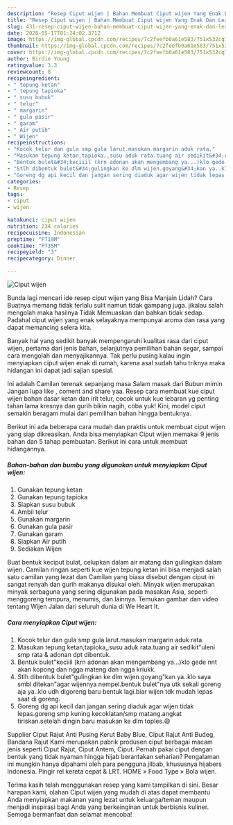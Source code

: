 ```yaml
---
description: "Resep Ciput wijen | Bahan Membuat Ciput wijen Yang Enak Dan Lezat"
title: "Resep Ciput wijen | Bahan Membuat Ciput wijen Yang Enak Dan Lezat"
slug: 431-resep-ciput-wijen-bahan-membuat-ciput-wijen-yang-enak-dan-lezat
date: 2020-05-17T01:24:02.371Z
image: https://img-global.cpcdn.com/recipes/7c2feefb0a61e583/751x532cq70/ciput-wijen-foto-resep-utama.jpg
thumbnail: https://img-global.cpcdn.com/recipes/7c2feefb0a61e583/751x532cq70/ciput-wijen-foto-resep-utama.jpg
cover: https://img-global.cpcdn.com/recipes/7c2feefb0a61e583/751x532cq70/ciput-wijen-foto-resep-utama.jpg
author: Birdie Young
ratingvalue: 3.3
reviewcount: 8
recipeingredient:
- " tepung ketan"
- " tepung tapioka"
- " susu bubuk"
- " telur"
- " margarin"
- " gula pasir"
- " garam"
- " Air putih"
- " Wijen"
recipeinstructions:
- "Kocok telur dan gula smp gula larut.masukan margarin aduk rata."
- "Masukan tepung ketan,tapioka,,susu aduk rata.tuang air sedikit&#34;uleni smp rata &amp; adonan dpt dibentuk."
- "Bentuk bulet&#34;keciiil (krn adonan akan mengembang ya...)klo gede nnt akan kopong dan ngga mateng dan ngga kriukk."
- "Stlh dibentuk bulet&#34;gulingkan ke dlm wijen.goyang&#34;kan ya..klo saya smbl ditekan&#34;agar wijennya nempel.bentuk bulet&#34;nya utk sekali goreng aja ya..klo udh digoreng baru bentuk lagi.biar wijen tdk mudah lepas saat di goreng."
- "Goreng dg api kecil dan jangan sering diaduk agar wijen tidak lepas.goreng smp kuning kecoklatan/smp matang.angkat tiriskan.setelah dingin baru masukan ke dlm toples.😄"
categories:
- Resep
tags:
- ciput
- wijen

katakunci: ciput wijen 
nutrition: 234 calories
recipecuisine: Indonesian
preptime: "PT19M"
cooktime: "PT35M"
recipeyield: "3"
recipecategory: Dinner

---
```



![Ciput wijen](https://img-global.cpcdn.com/recipes/7c2feefb0a61e583/751x532cq70/ciput-wijen-foto-resep-utama.jpg)

Bunda lagi mencari ide resep ciput wijen yang Bisa Manjain Lidah? Cara Buatnya memang tidak terlalu sulit namun tidak gampang juga. jikalau salah mengolah maka hasilnya Tidak Memuaskan dan bahkan tidak sedap. Padahal ciput wijen yang enak selayaknya mempunyai aroma dan rasa yang dapat memancing selera kita.

Banyak hal yang sedikit banyak mempengaruhi kualitas rasa dari ciput wijen, pertama dari jenis bahan, selanjutnya pemilihan bahan segar, sampai cara mengolah dan menyajikannya. Tak perlu pusing kalau ingin menyiapkan ciput wijen enak di rumah, karena asal sudah tahu triknya maka hidangan ini dapat jadi sajian spesial.

Ini adalah Camilan terenak sepanjang masa Salam masak dari Bubun mimin Jangan lupa like , coment and share yaa. Resep cara membuat kue ciput wijen bahan dasar ketan dan irit telur, cocok untuk kue lebaran yg penting tahan lama kresnya dan gurih bikin nagih, coba yuk! Kini, model ciput semakin beragam mulai dari pemilihan bahan hingga bentuknya.


Berikut ini ada beberapa cara mudah dan praktis untuk membuat ciput wijen yang siap dikreasikan. Anda bisa menyiapkan Ciput wijen memakai 9 jenis bahan dan 5 tahap pembuatan. Berikut ini cara untuk membuat hidangannya.

<!--inarticleads1-->

##### Bahan-bahan dan bumbu yang digunakan untuk menyiapkan Ciput wijen:

1. Gunakan  tepung ketan
1. Gunakan  tepung tapioka
1. Siapkan  susu bubuk
1. Ambil  telur
1. Gunakan  margarin
1. Gunakan  gula pasir
1. Gunakan  garam
1. Siapkan  Air putih
1. Sediakan  Wijen


Buat bentuk keciput bulat, celupkan dalam air matang dan gulingkan dalam wijen. Camilan ringan seperti kue wijen tepung ketan ini bisa menjadi salah satu camilan yang lezat dan Camilan yang biasa disebut dengan ciput ini sangat renyah dan gurih makanya disukai oleh. Minyak wijen merupakan minyak serbaguna yang sering digunakan pada masakan Asia, seperti menggoreng tempura, menumis, dan lainnya. Temukan gambar dan video tentang Wijen Jalan dari seluruh dunia di We Heart It. 

<!--inarticleads2-->

##### Cara menyiapkan Ciput wijen:

1. Kocok telur dan gula smp gula larut.masukan margarin aduk rata.
1. Masukan tepung ketan,tapioka,,susu aduk rata.tuang air sedikit&#34;uleni smp rata &amp; adonan dpt dibentuk.
1. Bentuk bulet&#34;keciiil (krn adonan akan mengembang ya...)klo gede nnt akan kopong dan ngga mateng dan ngga kriukk.
1. Stlh dibentuk bulet&#34;gulingkan ke dlm wijen.goyang&#34;kan ya..klo saya smbl ditekan&#34;agar wijennya nempel.bentuk bulet&#34;nya utk sekali goreng aja ya..klo udh digoreng baru bentuk lagi.biar wijen tdk mudah lepas saat di goreng.
1. Goreng dg api kecil dan jangan sering diaduk agar wijen tidak lepas.goreng smp kuning kecoklatan/smp matang.angkat tiriskan.setelah dingin baru masukan ke dlm toples.😄


Supplier Ciput Rajut Anti Pusing Kerut Baby Blue, Ciput Rajut Anti Budeg, Bandana Rajut Kami merupakan pabrik produsen ciput berbagai macam jenis seperti Ciput Rajut, Ciput Antem, Ciput. Pernah pakai ciput dengan bentuk yang tidak nyaman hingga hijab berantakan seharian? Pengalaman ini mungkin hanya dipahami oleh para pengguna jilbab, khususnya hijabers Indonesia. Pingir rel kereta cepat &amp; LRT. HOME » Food Type » Bola wijen. 

Terima kasih telah menggunakan resep yang kami tampilkan di sini. Besar harapan kami, olahan Ciput wijen yang mudah di atas dapat membantu Anda menyiapkan makanan yang lezat untuk keluarga/teman maupun menjadi inspirasi bagi Anda yang berkeinginan untuk berbisnis kuliner. Semoga bermanfaat dan selamat mencoba!
